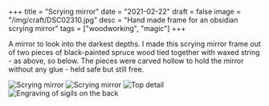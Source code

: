 +++
title = "Scrying mirror"
date = "2021-02-22"
draft = false
image = "/img/craft/DSC02310.jpg"
desc = "Hand made frame for an obsidian scrying mirror"
tags = ["woodworking", "magic"]
+++

A mirror to look into the darkest depths. I made this scrying mirror frame out of two pieces of black-painted spruce wood tied together with waxed string - as above, so below. The pieces were carved hollow to hold the mirror without any glue - held safe but still free.

![Scrying mirror](/img/craft/DSC02308.jpg)
![Scrying mirror](/img/craft/DSC02310.jpg)
![Top detail](/img/craft/DSC02311.jpg)
![Engraving of sigils on the back](/img/craft/DSC02312.jpg)

